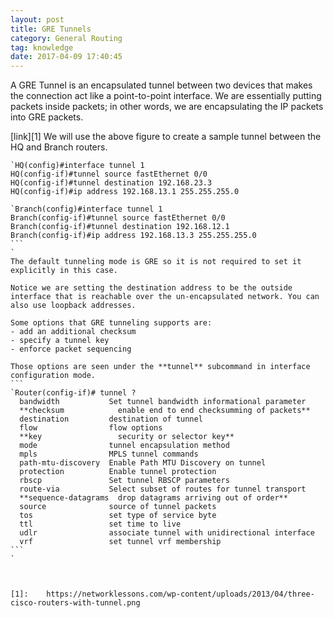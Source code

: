```yaml
---
layout: post
title: GRE Tunnels
category: General Routing
tag: knowledge
date: 2017-04-09 17:40:45
---
```

A GRE Tunnel is an encapsulated tunnel between two devices that makes the connection act like a point-to-point interface. We are essentially putting packets inside packets; in other words, we are encapsulating the IP packets into GRE packets.

[link][1]
We will use the above figure to create a sample tunnel between the HQ and Branch routers.
```
`HQ(config)#interface tunnel 1     
HQ(config-if)#tunnel source fastEthernet 0/0
HQ(config-if)#tunnel destination 192.168.23.3
HQ(config-if)#ip address 192.168.13.1 255.255.255.0
```
````
`Branch(config)#interface tunnel 1
Branch(config-if)#tunnel source fastEthernet 0/0
Branch(config-if)#tunnel destination 192.168.12.1
Branch(config-if)#ip address 192.168.13.3 255.255.255.0
```
`
The default tunneling mode is GRE so it is not required to set it explicitly in this case.

Notice we are setting the destination address to be the outside interface that is reachable over the un-encapsulated network. You can also use loopback addresses.

Some options that GRE tunneling supports are:
- add an additional checksum
- specify a tunnel key
- enforce packet sequencing

Those options are seen under the **tunnel** subcommand in interface configuration mode.
```
`Router(config-if)# tunnel ?
  bandwidth           Set tunnel bandwidth informational parameter
  **checksum            enable end to end checksumming of packets**
  destination         destination of tunnel
  flow                flow options
  **key                 security or selector key**
  mode                tunnel encapsulation method
  mpls                MPLS tunnel commands
  path-mtu-discovery  Enable Path MTU Discovery on tunnel
  protection          Enable tunnel protection
  rbscp               Set tunnel RBSCP parameters
  route-via           Select subset of routes for tunnel transport
  **sequence-datagrams  drop datagrams arriving out of order**
  source              source of tunnel packets
  tos                 set type of service byte
  ttl                 set time to live
  udlr                associate tunnel with unidirectional interface
  vrf                 set tunnel vrf membership
```
`



[1]:	https://networklessons.com/wp-content/uploads/2013/04/three-cisco-routers-with-tunnel.png